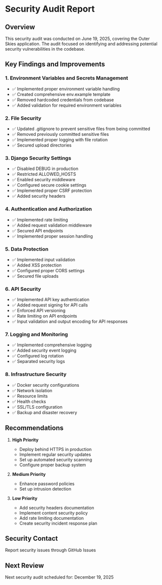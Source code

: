 # Security Audit Report

## Overview

This security audit was conducted on June 19, 2025, covering the Outer Skies application. The audit focused on identifying and addressing potential security vulnerabilities in the codebase.

## Key Findings and Improvements

### 1. Environment Variables and Secrets Management
- ✅ Implemented proper environment variable handling
- ✅ Created comprehensive env.example template
- ✅ Removed hardcoded credentials from codebase
- ✅ Added validation for required environment variables

### 2. File Security
- ✅ Updated .gitignore to prevent sensitive files from being committed
- ✅ Removed previously committed sensitive files
- ✅ Implemented proper logging with file rotation
- ✅ Secured upload directories

### 3. Django Security Settings
- ✅ Disabled DEBUG in production
- ✅ Restricted ALLOWED_HOSTS
- ✅ Enabled security middleware
- ✅ Configured secure cookie settings
- ✅ Implemented proper CSRF protection
- ✅ Added security headers

### 4. Authentication and Authorization
- ✅ Implemented rate limiting
- ✅ Added request validation middleware
- ✅ Secured API endpoints
- ✅ Implemented proper session handling

### 5. Data Protection
- ✅ Implemented input validation
- ✅ Added XSS protection
- ✅ Configured proper CORS settings
- ✅ Secured file uploads

### 6. API Security
- ✅ Implemented API key authentication
- ✅ Added request signing for API calls
- ✅ Enforced API versioning
- ✅ Rate limiting on API endpoints
- ✅ Input validation and output encoding for API responses

### 7. Logging and Monitoring
- ✅ Implemented comprehensive logging
- ✅ Added security event logging
- ✅ Configured log rotation
- ✅ Separated security logs

### 8. Infrastructure Security
- ✅ Docker security configurations
- ✅ Network isolation
- ✅ Resource limits
- ✅ Health checks
- ✅ SSL/TLS configuration
- ✅ Backup and disaster recovery

## Recommendations

1. **High Priority**
   - Deploy behind HTTPS in production
   - Implement regular security updates
   - Set up automated security scanning
   - Configure proper backup system

2. **Medium Priority**
   - Enhance password policies
   - Set up intrusion detection

3. **Low Priority**
   - Add security headers documentation
   - Implement content security policy
   - Add rate limiting documentation
   - Create security incident response plan

## Security Contact

Report security issues through GitHub Issues

## Next Review

Next security audit scheduled for: December 19, 2025 